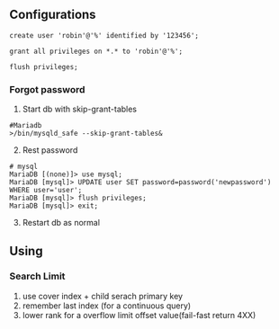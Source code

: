 ## Configurations

```mysql
create user 'robin'@'%' identified by '123456';

grant all privileges on *.* to 'robin'@'%';

flush privileges;
```

### Forgot password

1. Start db with skip-grant-tables


```shell
#Mariadb 
>/bin/mysqld_safe --skip-grant-tables&
```

2. Rest password

```mysql
# mysql
MariaDB [(none)]> use mysql;  
MariaDB [mysql]> UPDATE user SET password=password('newpassword') WHERE user='user';  
MariaDB [mysql]> flush privileges;   
MariaDB [mysql]> exit; 
```



3. Restart db as normal



## Using


### Search Limit

1. use cover index + child serach primary key
2. remember last index (for a continuous query)
3. lower rank for a overflow limit offset value(fail-fast return 4XX)

